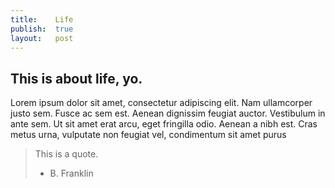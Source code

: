 ```yaml
---
title:    Life
publish:  true
layout:   post
---
```


## This is about life, yo.

Lorem ipsum dolor sit amet, consectetur adipiscing elit. Nam ullamcorper justo sem. Fusce ac sem est. Aenean dignissim feugiat auctor. Vestibulum in ante sem. Ut sit amet erat arcu, eget fringilla odio. Aenean a nibh est. Cras metus urna, vulputate non feugiat vel, condimentum sit amet purus

>  This is a quote.
>  - B. Franklin